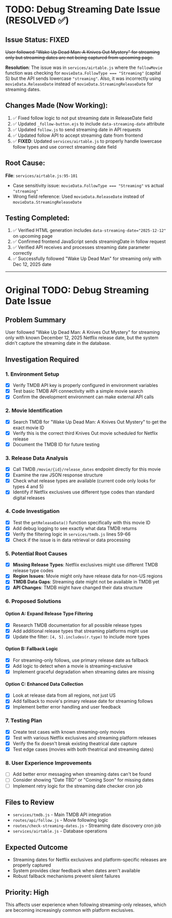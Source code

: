 # TODO: Debug Streaming Date Issue (RESOLVED ✅)

## Issue Status: FIXED
~~User followed "Wake Up Dead Man: A Knives Out Mystery" for streaming only but streaming dates are not being captured from upcoming page.~~

**Resolution**: The issue was in `services/airtable.js` where the `followMovie` function was checking for `movieData.FollowType === "Streaming"` (capital S) but the API sends lowercase `"streaming"`. Also, it was incorrectly using `movieData.ReleaseDate` instead of `movieData.StreamingReleaseDate` for streaming dates.

## Changes Made (Now Working):
1. ✅ Fixed follow logic to not put streaming date in ReleaseDate field
2. ✅ Updated `_follow-button.ejs` to include `data-streaming-date` attribute 
3. ✅ Updated `follow.js` to send streaming date in API requests
4. ✅ Updated follow API to accept streaming date from frontend
5. ✅ **FIXED**: Updated `services/airtable.js` to properly handle lowercase follow types and use correct streaming date field

## Root Cause:
**File**: `services/airtable.js:95-101`
- Case sensitivity issue: `movieData.FollowType === "Streaming"` vs actual `"streaming"`
- Wrong field reference: Used `movieData.ReleaseDate` instead of `movieData.StreamingReleaseDate`

## Testing Completed:
1. ✅ Verified HTML generation includes `data-streaming-date="2025-12-12"` on upcoming page
2. ✅ Confirmed frontend JavaScript sends streamingDate in follow request
3. ✅ Verified API receives and processes streaming date parameter correctly
4. ✅ Successfully followed "Wake Up Dead Man" for streaming only with Dec 12, 2025 date

---

# Original TODO: Debug Streaming Date Issue

## Problem Summary
User followed "Wake Up Dead Man: A Knives Out Mystery" for streaming only with known December 12, 2025 Netflix release date, but the system didn't capture the streaming date in the database.

## Investigation Required

### 1. Environment Setup
- [x] Verify TMDB API key is properly configured in environment variables
- [x] Test basic TMDB API connectivity with a simple movie search
- [x] Confirm the development environment can make external API calls

### 2. Movie Identification
- [x] Search TMDB for "Wake Up Dead Man: A Knives Out Mystery" to get the exact movie ID
- [x] Verify this is the correct third Knives Out movie scheduled for Netflix release
- [x] Document the TMDB ID for future testing

### 3. Release Data Analysis
- [x] Call TMDB `/movie/{id}/release_dates` endpoint directly for this movie
- [x] Examine the raw JSON response structure
- [x] Check what release types are available (current code only looks for types 4 and 5)
- [x] Identify if Netflix exclusives use different type codes than standard digital releases

### 4. Code Investigation
- [x] Test the `getReleaseData()` function specifically with this movie ID
- [x] Add debug logging to see exactly what data TMDB returns
- [x] Verify the filtering logic in `services/tmdb.js` lines 59-66
- [x] Check if the issue is in data retrieval or data processing

### 5. Potential Root Causes
- [x] **Missing Release Types**: Netflix exclusives might use different TMDB release type codes
- [x] **Region Issues**: Movie might only have release data for non-US regions
- [x] **TMDB Data Gaps**: Streaming date might not be available in TMDB yet
- [x] **API Changes**: TMDB might have changed their data structure

### 6. Proposed Solutions

#### Option A: Expand Release Type Filtering
- [x] Research TMDB documentation for all possible release types
- [x] Add additional release types that streaming platforms might use
- [x] Update the filter: `[4, 5].includes(r.type)` to include more types

#### Option B: Fallback Logic
- [x] For streaming-only follows, use primary release date as fallback
- [x] Add logic to detect when a movie is streaming-exclusive
- [x] Implement graceful degradation when streaming dates are missing

#### Option C: Enhanced Data Collection
- [x] Look at release data from all regions, not just US
- [x] Add fallback to movie's primary release date for streaming follows
- [x] Implement better error handling and user feedback

### 7. Testing Plan
- [x] Create test cases with known streaming-only movies
- [x] Test with various Netflix exclusives and streaming platform releases
- [x] Verify the fix doesn't break existing theatrical date capture
- [x] Test edge cases (movies with both theatrical and streaming dates)

### 8. User Experience Improvements
- [ ] Add better error messaging when streaming dates can't be found
- [ ] Consider showing "Date TBD" or "Coming Soon" for missing dates
- [ ] Implement retry logic for the streaming date checker cron job

## Files to Review
- `services/tmdb.js` - Main TMDB API integration
- `routes/api/follow.js` - Movie following logic
- `routes/check-streaming-dates.js` - Streaming date discovery cron job
- `services/airtable.js` - Database operations

## Expected Outcome
- Streaming dates for Netflix exclusives and platform-specific releases are properly captured
- System provides clear feedback when dates aren't available
- Robust fallback mechanisms prevent silent failures

## Priority: High
This affects user experience when following streaming-only releases, which are becoming increasingly common with platform exclusives.